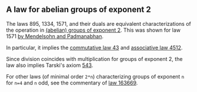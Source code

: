 ## A law for abelian groups of exponent 2

The laws 895, 1334, 1571, and their duals are equivalent characterizations of the operation in [(abelian) groups of exponent 2](https://teorth.github.io/equational_theories/blueprint/implications-chapter.html#1571_impl).  This was shown for law 1571 [by Mendelsohn and Padmanabhan](https://teorth.github.io/equational_theories/blueprint/sect0001.html#mendelsohn-padmanabhan).

In particular, it implies the [commutative law 43](https://teorth.github.io/equational_theories/implications/?43) and [associative law 4512](https://teorth.github.io/equational_theories/implications/?4512).

Since division coincides with multiplication for groups of exponent 2, the law also implies Tarski's axiom [543](https://teorth.github.io/equational_theories/implications/?543).

For other laws (of minimal order `2*n`) characterizing groups of exponent `n` for `n=4` and `n` odd, see the commentary of [law 163669](https://teorth.github.io/equational_theories/implications/?163669).

